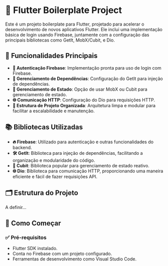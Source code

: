 # 🚀 Flutter Boilerplate Project

Este é um projeto boilerplate para Flutter, projetado para acelerar o desenvolvimento de novos aplicativos Flutter. Ele inclui uma implementação básica de login usando Firebase, juntamente com a configuração das principais bibliotecas como GetIt, MobX/Cubit, e Dio.

## 🌟 Funcionalidades Principais

- **🔐 Autenticação Firebase**: Implementação pronta para uso de login com Firebase.
- **🔧 Gerenciamento de Dependências**: Configuração do GetIt para injeção de dependências.
- **🔄 Gerenciamento de Estado**: Opção de usar MobX ou Cubit para gerenciamento de estado.
- **🌐 Comunicação HTTP**: Configuração do Dio para requisições HTTP.
- **📂 Estrutura de Projeto Organizada**: Arquitetura limpa e modular para facilitar a escalabilidade e manutenção.

## 📚 Bibliotecas Utilizadas

- **🔥 Firebase**: Utilizado para autenticação e outras funcionalidades do backend.
- **🛠️ GetIt**: Biblioteca para injeção de dependências, facilitando a organização e modularidade do código.
- **🔄 Cubit**: Biblioteca popular para gerenciamento de estado reativo.
- **🌐 Dio**: Biblioteca para comunicação HTTP, proporcionando uma maneira eficiente e fácil de fazer requisições API.

## 🗂️ Estrutura do Projeto

A definir...

## 🚀 Como Começar

### ✅ Pré-requisitos

- Flutter SDK instalado.
- Conta no Firebase com um projeto configurado.
- Ferramentas de desenvolvimento como Visual Studio Code.
